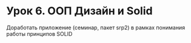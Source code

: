 # Урок 6. ООП Дизайн и Solid

Доработать приложение (семинар, пакет srp2) в рамках понимания работы принципов SOLID
